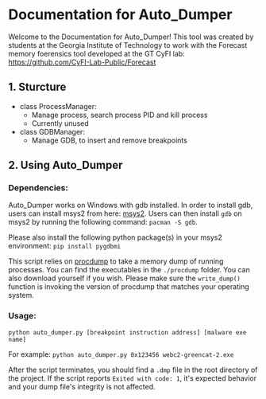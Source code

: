 #### 

# Documentation for Auto_Dumper

Welcome to the Documentation for Auto_Dumper! This tool was created by students at the Georgia Institute of Technology to work with the Forecast memory foerensics tool developed at the GT CyFI lab: https://github.com/CyFI-Lab-Public/Forecast

## 1. Sturcture

+ class ProcessManager:
  - Manage process, search process PID and kill process
  - Currently unused
+ class GDBManager:
  - Manage GDB, to insert and remove breakpoints

## 2. Using Auto_Dumper

### Dependencies:
Auto_Dumper works on Windows with gdb installed. In order to install gdb, users can install msys2 from here: [msys2](https://www.msys2.org/). Users can then install `gdb` on msys2 by running the following command: `pacman -S gdb`.

Please also install the following python package(s) in your msys2 environment:
`pip install pygdbmi`

This script relies on [procdump](https://docs.microsoft.com/en-us/sysinternals/downloads/procdump) to take a memory dump of running processes. You can find the executables in the `./procdump` folder. You can also download yourself if you wish. Please make sure the `write_dump()` function is invoking the version of procdump that matches your operating system.

### Usage:
`python auto_dumper.py [breakpoint instruction address] [malware exe name]`

For example: `python auto_dumper.py 0x123456 webc2-greencat-2.exe`

After the script terminates, you should find a `.dmp` file in the root directory of the project. If the script reports `Exited with code: 1`, it's expected behavior and your dump file's integrity is not affected.
